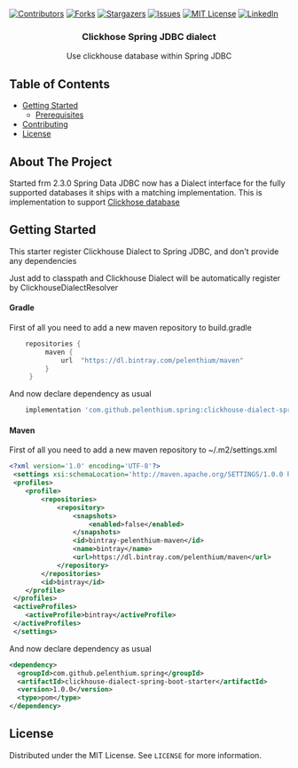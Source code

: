 [![Contributors][contributors-shield]][contributors-url]
[![Forks][forks-shield]][forks-url]
[![Stargazers][stars-shield]][stars-url]
[![Issues][issues-shield]][issues-url]
[![MIT License][license-shield]][license-url]
[![LinkedIn][linkedin-shield]][linkedin-url]
<br />
<h3 align="center">Clickhose Spring JDBC dialect</h3>

<p align="center">
Use clickhouse database within Spring JDBC
</p>

<!-- TABLE OF CONTENTS -->
## Table of Contents

* [Getting Started](#getting-started)
  * [Prerequisites](#prerequisites)
* [Contributing](#contributing)
* [License](#license)

<!-- ABOUT THE PROJECT -->
## About The Project

Started frm 2.3.0 Spring Data JDBC now has a Dialect interface for the fully supported databases it ships with a matching implementation.
This is implementation to support [Clickhose database][clickhouse-url]

<!-- GETTING STARTED -->
## Getting Started
This starter register Clickhouse Dialect to Spring JDBC, and don't provide any dependencies

Just add to classpath and Clickhouse Dialect will be automatically register by ClickhouseDialectResolver
#### Gradle
First of all you need to add a new maven repository to build.gradle
```groovy
    repositories {
         maven {
             url  "https://dl.bintray.com/pelenthium/maven"
         }
     }
```

And now declare dependency as usual

```groovy
    implementation 'com.github.pelenthium.spring:clickhouse-dialect-spring-boot-starter:1.0.0'
```

#### Maven
First of all you need to add a new maven repository to ~/.m2/settings.xml
```xml
<?xml version='1.0' encoding='UTF-8'?>
 <settings xsi:schemaLocation='http://maven.apache.org/SETTINGS/1.0.0 http://maven.apache.org/xsd/settings-1.0.0.xsd' xmlns='http://maven.apache.org/SETTINGS/1.0.0' xmlns:xsi='http://www.w3.org/2001/XMLSchema-instance'>
 <profiles>
 	<profile>
 		<repositories>
 			<repository>
 				<snapshots>
 					<enabled>false</enabled>
 				</snapshots>
 				<id>bintray-pelenthium-maven</id>
 				<name>bintray</name>
 				<url>https://dl.bintray.com/pelenthium/maven</url>
 			</repository>
 		</repositories>
 		<id>bintray</id>
 	</profile>
 </profiles>
 <activeProfiles>
 	<activeProfile>bintray</activeProfile>
 </activeProfiles>
 </settings>
```

And now declare dependency as usual

```xml
<dependency>
  <groupId>com.github.pelenthium.spring</groupId>
  <artifactId>clickhouse-dialect-spring-boot-starter</artifactId>
  <version>1.0.0</version>
  <type>pom</type>
</dependency>
```

<!-- LICENSE -->
## License

Distributed under the MIT License. See `LICENSE` for more information.


<!-- MARKDOWN LINKS & IMAGES -->
<!-- https://www.markdownguide.org/basic-syntax/#reference-style-links -->
[contributors-shield]: https://img.shields.io/github/contributors/pelenthium/clickhouse-dialect-spring-boot-starter.svg?style=flat-square
[contributors-url]: https://github.com/pelenthium/clickhouse-dialect-spring-boot-starter/graphs/contributors
[forks-shield]: https://img.shields.io/github/forks/pelenthium/clickhouse-dialect-spring-boot-starter.svg?style=flat-square
[forks-url]: https://github.com/pelenthium/clickhouse-dialect-spring-boot-starter/network/members
[stars-shield]: https://img.shields.io/github/stars/pelenthium/clickhouse-dialect-spring-boot-starter.svg?style=flat-square
[stars-url]: https://github.com/pelenthium/clickhouse-dialect-spring-boot-starter/stargazers
[issues-shield]: https://img.shields.io/github/issues/pelenthium/clickhouse-dialect-spring-boot-starter.svg?style=flat-square
[issues-url]: https://github.com/pelenthium/clickhouse-dialect-spring-boot-starter/issues
[license-shield]: https://img.shields.io/github/license/pelenthium/clickhouse-dialect-spring-boot-starter.svg?style=flat-square
[license-url]: https://github.com/pelenthium/clickhouse-dialect-spring-boot-starter/blob/master/LICENSE.txt
[linkedin-shield]: https://img.shields.io/badge/-LinkedIn-black.svg?style=flat-square&logo=linkedin&colorB=555
[linkedin-url]: https://linkedin.com/in/pelenthium
[clickhouse-url]: images/screenshot.png